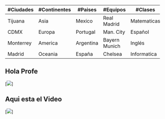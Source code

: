 | #Ciudades | #Continentes | #Paises   | #Equipos      | #Clases     |
|-----------|--------------|-----------|---------------|-------------|
| Tijuana   | Asia         | Mexico    | Real Madrid   | Matematicas |
| CDMX      | Europa       | Portugal  | Man. City     | Español     |
| Monterrey | America      | Argentina | Bayern Munich | Inglés      |
| Madrid    | Oceania      | España    | Chelsea       | Informatica |


## Hola Profe
[![](https://s3.amazonaws.com/arc-wordpress-client-uploads/infobae-wp/wp-content/uploads/2018/02/14180759/PSG-Real-Madrid-festejo-Cristiano-Ronaldo-1.jpg)]

## Aqui esta el Video
[![](https://www.youtube.com/watch?v=a-ZRpfo2Z_U)]
